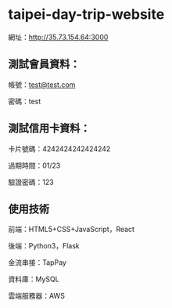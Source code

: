 # taipei-day-trip-website

網址：http://35.73.154.64:3000


## 測試會員資料：

帳號：test@test.com

密碼：test


## 測試信用卡資料：

卡片號碼：4242424242424242

過期時間：01/23

驗證密碼：123


## 使用技術

前端：HTML5+CSS+JavaScript，React

後端：Python3，Flask

金流串接：TapPay

資料庫：MySQL

雲端服務器：AWS
